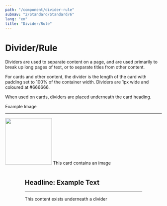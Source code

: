 ```yaml
---
path: "/component/divider-rule"
subnav: "2/Standard/Standard/6"
lang: "en"
title: "Divider/Rule"
---
```


# Divider/Rule

Dividers are used to separate content on a page, and are used primarily to break up long pages of text, or to separate titles from other content.

For cards and other content, the divider is the length of the card with padding set to 100% of the container width. Dividers are 1px wide and coloured at \#666666.

When used on cards, dividers are placed underneath the card heading.

<div>
    <card className="col text-center" style="maxWidth: 300px; margin: 0 auto;">
        <cardbody>
        <cardtitle>Example Image</cardtitle>
        <hr />
        <img src="https://yt3.ggpht.com/a-/ACSszfEbdtkOd9P1y-uljH_k64qzPPSdMvymt3mkmQ=s900-mo-c-c0xffffffff-rj-k-no" style="width: 150px; margin-bottom: 15px;" />
        <cardtext>This card contains an image</cardtext>
        </cardbody>
    </card>
</div>

<div style="width: 75%; margin: 0 auto">
    <h2>Headline: Example Text</h2>
    <hr />
    <p>This content exists underneath a divider</p>
</div>

